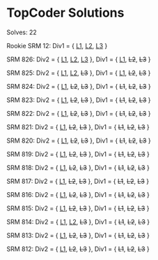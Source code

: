 # TopCoder Solutions

Solves: 22

Rookie SRM 12: Div1 = { [L1](/Rookie%20SRM%2012/PrimesBetween.cpp), [L2](/Rookie%20SRM%2012/EquateNumbers.cpp), [L3](/Rookie%20SRM%2012/WeightedDice.cpp) }

SRM 826: Div2 = { [L1](/SRM%20826/GetGas.cpp), [L2](/SRM%20826/VisitPoints.cpp), [L3](/SRM%20826/TwoFairDice.cpp) }, 
         Div1 = { [L1](/SRM%20826/TwoFairDice.cpp), ~~L2~~, ~~L3~~ }
         
SRM 825: Div2 = { [L1](/SRM%20825/FindBob.cpp), [L2](/SRM%20825/OptimalMemoryGame.cpp), ~~L3~~ }, 
         Div1 = { [L1](/SRM%20825/OptimalMemoryGame.cpp), ~~L2~~, ~~L3~~ }
         
SRM 824: Div2 = { [L1](/SRM%20824/SubtractionGenerator.cpp), ~~L2~~, ~~L3~~ }, 
         Div1 = { ~~L1~~, ~~L2~~, ~~L3~~ }
         
SRM 823: Div2 = { [L1](/SRM%20823/OxToTiger.cpp), ~~L2~~, ~~L3~~ }, 
         Div1 = { ~~L1~~, ~~L2~~, ~~L3~~ }

SRM 822: Div2 = { [L1](/SRM%20822/MakeItDivisible.cpp), ~~L2~~, ~~L3~~ }, 
         Div1 = { ~~L1~~, ~~L2~~, ~~L3~~ }
         
SRM 821: Div2 = { [L1](/SRM%20821/AssignPoints.cpp), ~~L2~~, ~~L3~~ }, 
         Div1 = { ~~L1~~, ~~L2~~, ~~L3~~ }
         
SRM 820: Div2 = { [L1](/SRM%20820/NailingABanner.cpp), ~~L2~~, ~~L3~~ }, 
         Div1 = { ~~L1~~, ~~L2~~, ~~L3~~ }
              
SRM 819: Div2 = { [L1](/SRM%20819/DecimalCoins.cpp), ~~L2~~, ~~L3~~ }, 
         Div1 = { ~~L1~~, ~~L2~~, ~~L3~~ }

SRM 818: Div2 = { [L1](/SRM%20818/GlobalWarmingCheck.cpp), ~~L2~~, ~~L3~~ }, 
         Div1 = { ~~L1~~, ~~L2~~, ~~L3~~ }

SRM 817: Div2 = { [L1](/SRM%20817/ShoppingStickers.cpp), ~~L2~~, ~~L3~~ }, 
         Div1 = { ~~L1~~, ~~L2~~, ~~L3~~ }
         
SRM 816: Div2 = { [L1](/SRM%20816/AirportCodes.cpp), ~~L2~~, ~~L3~~ }, 
         Div1 = { ~~L1~~, ~~L2~~, ~~L3~~ }
         
SRM 815: Div2 = { [L1](/SRM%20815/SunShroom.cpp), ~~L2~~, ~~L3~~ }, 
         Div1 = { ~~L1~~, ~~L2~~, ~~L3~~ }
         
SRM 814: Div2 = { [L1](/SRM%20814/StepHopJumpEasy.cpp), [L2](/SRM%20814/StepHopJumpMedium.cpp), ~~L3~~ }, 
         Div1 = { ~~L1~~, ~~L2~~, ~~L3~~ }
              
SRM 813: Div2 = { [L1](SRM%20813/LightbulbRow.cpp), ~~L2~~, ~~L3~~ }, 
         Div1 = { ~~L1~~, ~~L2~~, ~~L3~~ }
         
SRM 812: Div2 = { [L1](/SRM%20812/SpireAttack.cpp), ~~L2~~, ~~L3~~ }, 
         Div1 = { ~~L1~~, ~~L2~~, ~~L3~~ }
         
         
